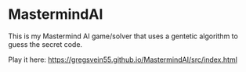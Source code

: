 # MastermindAI

This is my Mastermind AI game/solver that uses a gentetic algorithm to guess the secret code.

Play it here: https://gregsvein55.github.io/MastermindAI/src/index.html
